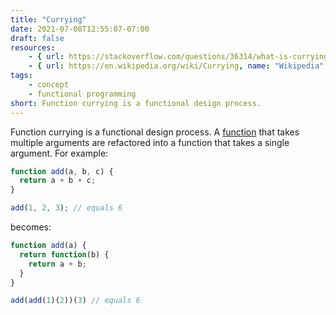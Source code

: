 ```yaml
---
title: "Currying"
date: 2021-07-08T12:55:07-07:00
draft: false
resources:
    - { url: https://stackoverflow.com/questions/36314/what-is-currying, name: "Stack Overflow" }
    - { url: https://en.wikipedia.org/wiki/Currying, name: "Wikipedia" }
tags:
    - concept
    - functional programming
short: Function currying is a functional design process.
---
```


Function currying is a functional design process. A [function](/glossary/function) that takes multiple arguments are refactored into a function that takes a single argument. For example:

```javascript
function add(a, b, c) {
  return a + b + c;
}

add(1, 2, 3); // equals 6
```

becomes:

```javascript
function add(a) {
  return function(b) {
    return a + b;
  }
}

add(add(1)(2))(3) // equals 6
```
